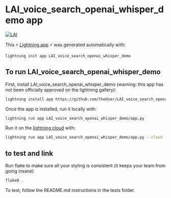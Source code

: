 # LAI_voice_search_openai_whisper_demo app


[![LAI](https://bit.ly/3xTcccO)][#app-gallery]

[#app-gallery]: https://01gdsn5tjxxybeehjc8c7z6ywz.litng-ai-03.litng.ai/view/home



This ⚡ [Lightning app](lightning.ai) ⚡ was generated automatically with:

```bash
lightning init app LAI_voice_search_openai_whisper_demo
```

## To run LAI_voice_search_openai_whisper_demo

First, install LAI_voice_search_openai_whisper_demo (warning: this app has not been officially approved on the lightning gallery):

```bash
lightning install app https://github.com/theUser/LAI_voice_search_openai_whisper_demo
```

Once the app is installed, run it locally with:

```bash
lightning run app LAI_voice_search_openai_whisper_demo/app.py
```



Run it on the [lightning cloud](lightning.ai) with:

```bash
lightning run app LAI_voice_search_openai_whisper_demo/app.py --cloud --env RS_PASS=some_password
```

## to test and link

Run flake to make sure all your styling is consistent (it keeps your team from going insane)

```bash
flake8 .
```

To test, follow the README.md instructions in the tests folder.
